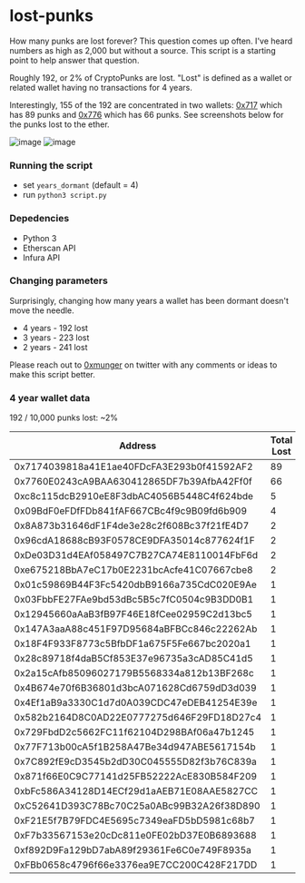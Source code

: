# lost-punks

How many punks are lost forever? This question comes up often. I've heard numbers as high as 2,000 but without a source. This script is a starting point to help answer that question. 

Roughly 192, or 2% of CryptoPunks are lost. "Lost" is defined as a wallet or related wallet having no transactions for 4 years.

Interestingly, 155 of the 192 are concentrated in two wallets: [0x717](https://cryptopunks.app/cryptopunks/accountinfo?account=0x7174039818a41e1ae40fdcfa3e293b0f41592af2) which has 89 punks and [0x776]([0x7760E0243cA9BAA630412865DF7b39AfbA42Ff0f](https://cryptopunks.app/cryptopunks/accountinfo?account=0x7760E0243cA9BAA630412865DF7b39AfbA42Ff0f)) which has 66 punks. See screenshots below for the punks lost to the ether. 

![image](https://user-images.githubusercontent.com/90461460/204386278-05edee1b-131a-4c12-84f0-c3d52981d77a.png)
![image](https://user-images.githubusercontent.com/90461460/204386354-8a4d4ce8-027d-4e99-9795-a2e4972df5d9.png)


### Running the script
* set `years_dormant` (default = 4)
* run `python3 script.py`

### Depedencies
* Python 3
* Etherscan API
* Infura API 

### Changing parameters 

Surprisingly, changing how many years a wallet has been dormant doesn't move the needle. 

* 4 years - 192 lost
* 3 years - 223 lost
* 2 years - 241 lost

Please reach out to [0xmunger]([url](https://twitter.com/0xMunger)) on twitter with any comments or ideas to make this script better. 

### 4 year wallet data 

192 / 10,000 punks lost: ~2%

| Address | Total Lost |
| --- | --- |
| 0x7174039818a41E1ae40FDcFA3E293b0f41592AF2 | 89 |
| 0x7760E0243cA9BAA630412865DF7b39AfbA42Ff0f | 66 |
| 0xc8c115dcB2910eE8F3dbAC4056B5448C4f624bde | 5 |
| 0x09BdF0eFDfFDb841fAF667CBc4f9c9B09fd6b909 | 4 |
| 0x8A873b31646dF1F4de3e28c2f608Bc37f21fE4D7 | 2 |
| 0x96cdA18688cB93F0578CE9DFA35014c877624f1F | 2 |
| 0xDe03D31d4EAf058497C7B27CA74E8110014FbF6d | 2 |
| 0xe675218BbA7eC17b0E2231bcAcfe41C07667cbe8 | 2 |
| 0x01c59869B44F3Fc5420dbB9166a735CdC020E9Ae | 1 |
| 0x03FbbFE27FAe9bd53dBc5B5c7fC0504c9B3DD0B1 | 1 |
| 0x12945660aAaB3fB97F46E18fCee02959C2d13bc5 | 1 |
| 0x147A3aaA88c451F97D95684aBFBCc846c22262Ab | 1 |
| 0x18F4F933F8773c5BfbDF1a675F5Fe667bc2020a1 | 1 |
| 0x28c89718f4daB5Cf853E37e96735a3cAD85C41d5 | 1 |
| 0x2a15cAfb85096027179B5568334a812b13BF268c | 1 |
| 0x4B674e70f6B36801d3bcA071628Cd6759dD3d039 | 1 |
| 0x4Ef1aB9a3330C1d7d0A039CDC47eDEB41254E39e | 1 |
| 0x582b2164D8C0AD22E0777275d646F29FD18D27c4 | 1 |
| 0x729FbdD2c5662FC11f62104D298BAf06a47b1245 | 1 |
| 0x77F713b00cA5f1B258A47Be34d947ABE5617154b | 1 |
| 0x7C892fE9cD3545b2dD30C045555D82f3b76C839a | 1 |
| 0x871f66E0C9C77141d25FB52222AcE830B584F209 | 1 |
| 0xbFc586A34128D14ECf29d1aAEB71E08AAE5827CC | 1 |
| 0xC52641D393C78Bc70C25a0ABc99B32A26f38D890 | 1 |
| 0xF21E5f7B79FDC4E5695c7349eaFD5bD5981c68b7 | 1 |
| 0xF7b33567153e20cDc811e0FE02bD37E0B6893688 | 1 |
| 0xf892D9Fa129bD7abA89f29361Fe6C0e749F8935a | 1 |
| 0xFBb0658c4796f66e3376ea9E7CC200C428F217DD | 1 |


